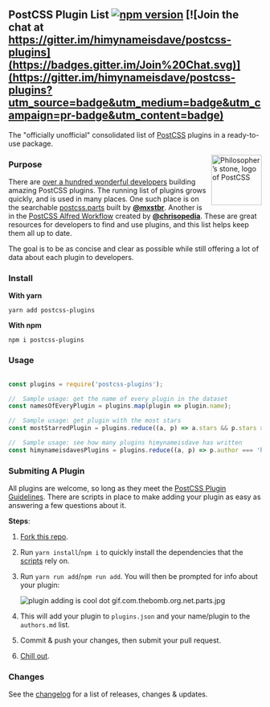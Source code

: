 ## PostCSS Plugin List [![npm version](https://badge.fury.io/js/postcss-plugins.svg)](http://badge.fury.io/js/postcss-plugins) [![Join the chat at https://gitter.im/himynameisdave/postcss-plugins](https://badges.gitter.im/Join%20Chat.svg)](https://gitter.im/himynameisdave/postcss-plugins?utm_source=badge&utm_medium=badge&utm_campaign=pr-badge&utm_content=badge)

The "officially unofficial" consolidated list of [PostCSS](https://github.com/postcss/postcss) plugins in a ready-to-use package.

<img align="right" width="100" height="100"
     title="Philosopher’s stone, logo of PostCSS"
     src="http://postcss.github.io/postcss/logo.svg">

### Purpose

There are [over a hundred wonderful developers](https://github.com/himynameisdave/postcss-plugins/blob/master/docs/authors.md) building amazing PostCSS plugins. The running list of plugins grows quickly, and is used in many places. One such place is on the searchable [postcss.parts](http://postcss.parts) built by [**@mxstbr**](https://github.com/mxstbr). Another is in the [PostCSS Alfred Workflow](https://github.com/chrisopedia/alfred-postcss-workflow) created by [**@chrisopedia**](https://github.com/chrisopedia). These are great resources for developers to find and use plugins, and this list helps keep them all up to date.

The goal is to be as concise and clear as possible while still offering a lot of data about each plugin to developers.


### Install

**With yarn**

```
yarn add postcss-plugins
```

**With npm**

```
npm i postcss-plugins
```

### Usage

```javascript

const plugins = require('postcss-plugins');

//  Sample usage: get the name of every plugin in the dataset
const namesOfEveryPlugin = plugins.map(plugin => plugin.name);

//  Sample usage: get plugin with the most stars
const mostStarredPlugin = plugins.reduce((a, p) => a.stars && p.stars > a.stars ? p : a, { stars: 0 });

//  Sample usage: see how many plugins himynameisdave has written
const himynameisdavesPlugins = plugins.reduce((a, p) => p.author === 'himynameisdave' ? ++a : a, 0)

```

### Submiting A Plugin

All plugins are welcome, so long as they meet the [PostCSS Plugin Guidelines](https://github.com/postcss/postcss/blob/master/docs/guidelines/plugin.md). There are scripts in place to make adding your plugin as easy as answering a few questions about it.

**Steps**:

1. [Fork this repo](https://github.com/himynameisdave/postcss-plugins#fork-destination-box).
2. Run `yarn install`/`npm i` to quickly install the dependencies that the [scripts](https://github.com/himynameisdave/postcss-plugins/tree/master/scripts) rely on.
3. Run `yarn run add`/`npm run add`. You will then be prompted for info about your plugin:

    ![plugin adding is cool dot gif.com.thebomb.org.net.parts.jpg](https://d17oy1vhnax1f7.cloudfront.net/items/1a153z3N411c3d0b351c/Screen%20Recording%202016-11-27%20at%2010.40%20AM.gif?v=035d9ac6)
4. This will add your plugin to `plugins.json` and your name/plugin to the `authors.md` list.
5. Commit & push your changes, then submit your pull request.
6. [Chill out](http://i.imgur.com/dZzkNc7.gif).

### Changes

See the [changelog](https://github.com/himynameisdave/postcss-plugins/blob/master/CHANGELOG.md) for a list of releases, changes & updates.
